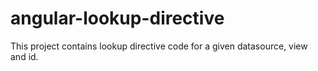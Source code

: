 # angular-lookup-directive
This project contains lookup directive code for a given datasource, view and id.
